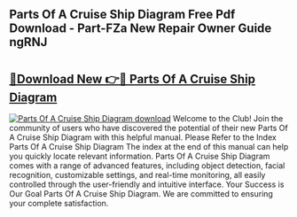 ## Parts Of A Cruise Ship Diagram Free Pdf Download - Part-FZa New Repair Owner Guide ngRNJ

# <h2><a href="http://dfnspr.blite.top/?on=Parts+Of+A+Cruise+Ship+Diagram">🔗Download New 👉🔴 Parts Of A Cruise Ship Diagram</a></h2>

[![Parts Of A Cruise Ship Diagram download](https://i.imgur.com/lujVjoI.png)](http://dfnspr.blite.top/?on=Parts+Of+A+Cruise+Ship+Diagram)
Welcome to the Club! Join the community of users who have discovered the potential of their new Parts Of A Cruise Ship Diagram with this helpful manual. Please Refer to the Index Parts Of A Cruise Ship Diagram The index at the end of this manual can help you quickly locate relevant information. Parts Of A Cruise Ship Diagram comes with a range of advanced features, including object detection, facial recognition, customizable settings, and real-time monitoring, all easily controlled through the user-friendly and intuitive interface. Your Success is Our Goal Parts Of A Cruise Ship Diagram. We are committed to ensuring your complete satisfaction.
